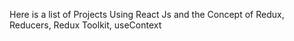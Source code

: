 Here is a list of Projects Using React Js and the Concept of Redux, Reducers, Redux Toolkit, useContext
